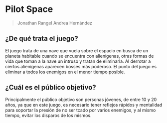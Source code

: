 # Pilot Space
> Jonathan Rangel
> Andrea Hernández


## ¿De qué trata el juego?

El juego trata de una nave que vuela sobre el espacio en busca de un planeta habitable
cuando se encuentra con alienígenas, otras formas de vida que toman a la nave un intruso
y tratan de eliminarla. Al derrotar a ciertos alienígenas aparecen bosses más poderoso.
El punto del juego es eliminar a todos los enemigos en el menor tiempo posible. 

## ¿Cuál es el público objetivo?

Principalmente el público objetivo son personas jóvenes, de entre 10 y 20 años, ya que
en este juego, es necesario tener reflejos rápidos y mentalidad para soportar la presión
de no ser tcado por varios enemigos, y al mismo tiempo, evitar los disparos de los mismos.
